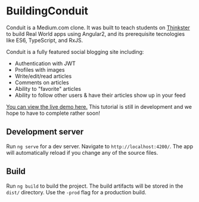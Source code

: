 # BuildingConduit

Conduit is a Medium.com clone. It was built to teach students on [Thinkster](http://www.thinkster.io) to build Real World apps using Angular2, and its prerequisite tecnologies like ES6, TypeScript, and RxJS. 

Conduit is a fully featured social blogging site including:

* Authentication with JWT
* Profiles with images
* Write/edit/read articles
* Comments on articles
* Ability to "favorite" articles
* Ability to follow other users & have their articles show up in your feed

[You can view the live demo here.](https://angular2.realworld.io/) This tutorial is still in development and we hope to have to complete rather soon! 

## Development server
Run `ng serve` for a dev server. Navigate to `http://localhost:4200/`. The app will automatically reload if you change any of the source files.

## Build

Run `ng build` to build the project. The build artifacts will be stored in the `dist/` directory. Use the `-prod` flag for a production build.

